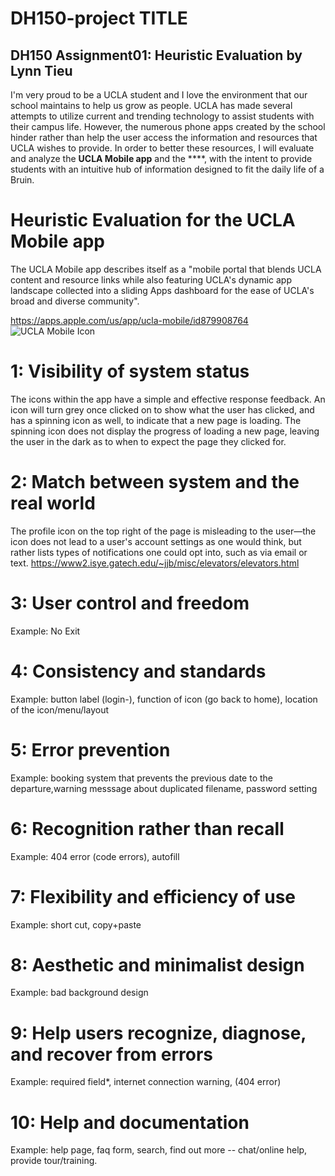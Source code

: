 # DH150-project TITLE
## DH150 Assignment01: Heuristic Evaluation by Lynn Tieu
I'm very proud to be a UCLA student and I love the environment that our school maintains to help us grow as people. UCLA has made several attempts to utilize current and trending technology to assist students with their campus life. However, the numerous phone apps created by the school hinder rather than help the user access the information and resources that UCLA wishes to provide. In order to better these resources, I will evaluate and analyze the **UCLA Mobile app** and the ****, with the intent to provide students with an intuitive hub of information designed to fit the daily life of a Bruin.

# Heuristic Evaluation for the UCLA Mobile app
The UCLA Mobile app describes itself as a "mobile portal that blends UCLA content and resource links while also featuring UCLA's dynamic app landscape collected into a sliding Apps dashboard for the ease of UCLA's broad and diverse community".   

https://apps.apple.com/us/app/ucla-mobile/id879908764
![UCLA Mobile Icon](https://is5-ssl.mzstatic.com/image/thumb/Purple124/v4/d8/07/37/d807379c-aae6-0557-b968-d516579675c2/AppIcon-0-1x_U007emarketing-0-0-GLES2_U002c0-512MB-sRGB-0-0-0-85-220-0-0-0-7.png/1200x630wa.png)

# 1: Visibility of system status
The icons within the app have a simple and effective response feedback. An icon will turn grey once clicked on to show what the user has clicked, and has a spinning icon as well, to indicate that a new page is loading. The spinning icon does not display the progress of loading a new page, leaving the user in the dark as to when to expect the page they clicked for.

# 2: Match between system and the real world
The profile icon on the top right of the page is misleading to the user—the icon does not lead to a user's account settings as one would think, but rather lists types of notifications one could opt into, such as via email or text. 
https://www2.isye.gatech.edu/~jjb/misc/elevators/elevators.html

# 3: User control and freedom
Example: No Exit

# 4: Consistency and standards
Example: button label (login-), function of icon (go back to home), location of the icon/menu/layout

# 5: Error prevention
Example: booking system that prevents the previous date to the departure,warning messsage about duplicated filename, password setting

# 6: Recognition rather than recall
Example: 404 error (code errors), autofill

# 7: Flexibility and efficiency of use
Example: short cut, copy+paste

# 8: Aesthetic and minimalist design
Example: bad background design

# 9: Help users recognize, diagnose, and recover from errors
Example: required field*, internet connection warning, (404 error)

# 10: Help and documentation
Example: help page, faq form, search, find out more -- chat/online help, provide tour/training.
